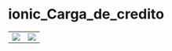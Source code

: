# ionic_Carga_de_credito
<table>
  <tr>
    <td><img src="https://drive.google.com/file/d/19cfnYqME9uE4Zz9sDDo__2ygQOP7ZZ_C/view?usp=sharing"></td>
    <td><img src="https://drive.google.com/file/d/19VMDSkmJuAE6_ANRVOyG2a87TVhWgmgN"></td>
  </tr>
</table>
